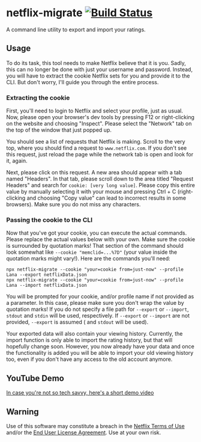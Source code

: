 # netflix-migrate [![Build Status](https://travis-ci.com/LBBO/netflix-migrate.svg?branch=master)](https://travis-ci.com/LBBO/netflix-migrate)

A command line utility to export and import your ratings.

## Usage
To do its task, this tool needs to make Netflix believe that it is you. Sadly, this can no longer be done
with just your username and password. Instead, you will have to extract the cookie Netflix sets for you
and provide it to the CLI. But don't worry, I'll guide you through the entire process.

### Extracting the cookie
First, you'll need to login to Netflix and select your profile, just as usual. Now, please open your
browser's dev tools by pressing F12 or right-clicking on the website and choosing "Inspect". Please
select the "Network" tab on the top of the window that just popped up.

You should see a list of requests that Netflix is making. Scroll to the very top, where you should find
a request to `www.netflix.com`. If you don't see this request, just reload the page while the network tab
is open and look for it, again.

Next, please click on this request. A new area should appear with a tab named "Headers". In that tab, please
scroll down to the area titled "Request Headers" and search for `cookie: [very long value]`. Please copy
this entire value by manually selecting it with your mouse and pressing Ctrl + C (right-clicking and
choosing "Copy value" can lead to incorrect results in some browsers). Make sure you do not miss any
characters.

### Passing the cookie to the CLI
Now that you've got your cookie, you can execute the actual commands. Please replace the actual values
below with your own. Make sure the cookie is surrounded by quotation marks! That section of the command
should look somewhat like `--cookie "memclid=...%7D"` (your value inside the quotation marks might vary!).
Here are the commands you'll need:

```
npx netflix-migrate --cookie "your=cookie from=just-now" --profile Lana --export netflixData.json
npx netflix-migrate --cookie "your=cookie from=just-now" --profile Lana --import netflixData.json
```

You will be prompted for your cookie, and/or profile name if not provided as a parameter. In this case, please make sure
you don't wrap the value by quotation marks! If you do not specify a file path for `--export` or `--import`,
`stdout` and `stdin` will be used, respectively. If `--export` or `--import` are not provided, `--export` is assumed (
and `stdout` will be used).

Your exported data will also contain your viewing history. Currently, the import function is only able to import the
rating history, but that will hopefully change soon. However, you now already have your data and once the functionality
is added you will be able to import your old viewing history too, even if you don't have any access to the old account
anymore.

## YouTube Demo

[In case you're not so tech savvy, here's a short demo video](https://youtu.be/D4YWp814UzM)

## Warning

Use of this software may constitute a breach in the [Netflix Terms of Use](https://help.netflix.com/legal/termsofuse)
and/or the [End User License Agreement](https://help.netflix.com/legal/eula). Use at your own risk.
